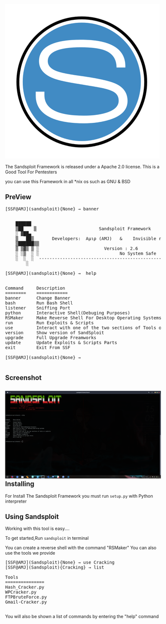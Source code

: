 ![](project/icon.png)

The Sandsploit Framework is released under a Apache 2.0 license.
This is a Good Tool For Pentesters

you can use this Framework in all *nix os such as GNU & BSD
## PreView
<pre>
[SSF@AMJ](sandsploit){None} → banner

 
    ██████  
    ▒██    ▒                        Sandsploit Framework  
    ░ ▓██▄   
    ▒   ██▒       Developers:  Aμιρ (AMJ)   &    Invisible rabbit(Mahdis)
    ▒██████▒▒      
    ▒ ▒▓▒ ▒ ░                         Version : 2.6
    ░ ░▒  ░ ░                               No System Safe 
    ░  ░  ░  --------------------------------------------------------------------------------------
        ░  
    
[SSF@AMJ](sandsploit){None} →  help


Command     Description
========    ============
banner      Change Banner
bash        Run Bash Shell
listener    Sniffing Port
python      Interactive Shell(Debuging Purposes)
RSMaker     Make Reverse Shell For Desktop Operating Systems
run         Run Exploits & Scripts
use         Interact with one of the two sections of Tools or Exploits
version     Show version of SandSploit
upgrade     Full Upgrade Freamworks
update      Update Exploits & Scripts Parts
exit        Exit From SSF
                
[SSF@AMJ](sandsploit){None} → 

</pre>
Screenshot
--
![](docs/ScreenShot.png)
Installing
--

For Install The Sandsploit Framework you must run `setup.py` with Python interpreter

Using Sandsploit
--
Working with this tool is easy....

To get started,Run `sandsploit` in terminal


You can create a reverse shell with the command "RSMaker"
You can also use the tools we provide
<pre>
[SSF@AMJ](Sandsploit){None} → use Cracking
[SSF@AMJ](Sandsploit){Cracking} → list

Tools
===============
Hash_Cracker.py
WPCracker.py
FTPBruteForce.py
Gmail-Cracker.py

</pre>
You will also be shown a list of commands by entering the "help" command

